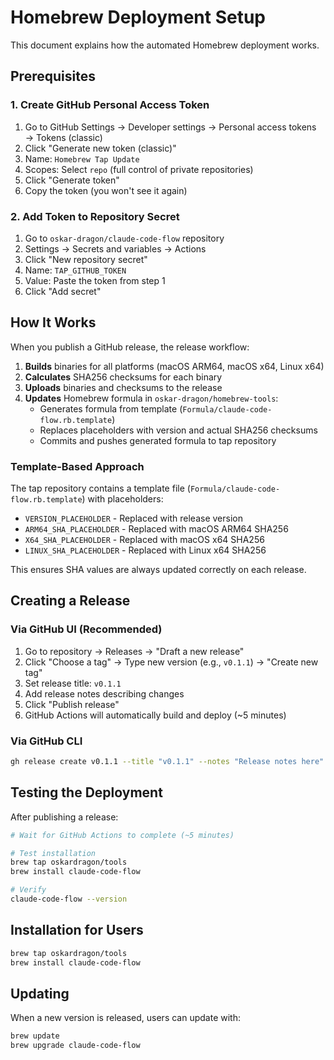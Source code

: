 # Homebrew Deployment Setup

This document explains how the automated Homebrew deployment works.

## Prerequisites

### 1. Create GitHub Personal Access Token

1. Go to GitHub Settings → Developer settings → Personal access tokens → Tokens (classic)
2. Click "Generate new token (classic)"
3. Name: `Homebrew Tap Update`
4. Scopes: Select `repo` (full control of private repositories)
5. Click "Generate token"
6. Copy the token (you won't see it again)

### 2. Add Token to Repository Secret

1. Go to `oskar-dragon/claude-code-flow` repository
2. Settings → Secrets and variables → Actions
3. Click "New repository secret"
4. Name: `TAP_GITHUB_TOKEN`
5. Value: Paste the token from step 1
6. Click "Add secret"

## How It Works

When you publish a GitHub release, the release workflow:

1. **Builds** binaries for all platforms (macOS ARM64, macOS x64, Linux x64)
2. **Calculates** SHA256 checksums for each binary
3. **Uploads** binaries and checksums to the release
4. **Updates** Homebrew formula in `oskar-dragon/homebrew-tools`:
   - Generates formula from template (`Formula/claude-code-flow.rb.template`)
   - Replaces placeholders with version and actual SHA256 checksums
   - Commits and pushes generated formula to tap repository

### Template-Based Approach

The tap repository contains a template file (`Formula/claude-code-flow.rb.template`) with placeholders:
- `VERSION_PLACEHOLDER` - Replaced with release version
- `ARM64_SHA_PLACEHOLDER` - Replaced with macOS ARM64 SHA256
- `X64_SHA_PLACEHOLDER` - Replaced with macOS x64 SHA256
- `LINUX_SHA_PLACEHOLDER` - Replaced with Linux x64 SHA256

This ensures SHA values are always updated correctly on each release.

## Creating a Release

### Via GitHub UI (Recommended)

1. Go to repository → Releases → "Draft a new release"
2. Click "Choose a tag" → Type new version (e.g., `v0.1.1`) → "Create new tag"
3. Set release title: `v0.1.1`
4. Add release notes describing changes
5. Click "Publish release"
6. GitHub Actions will automatically build and deploy (~5 minutes)

### Via GitHub CLI

```bash
gh release create v0.1.1 --title "v0.1.1" --notes "Release notes here"
```

## Testing the Deployment

After publishing a release:

```bash
# Wait for GitHub Actions to complete (~5 minutes)

# Test installation
brew tap oskardragon/tools
brew install claude-code-flow

# Verify
claude-code-flow --version
```

## Installation for Users

```bash
brew tap oskardragon/tools
brew install claude-code-flow
```

## Updating

When a new version is released, users can update with:

```bash
brew update
brew upgrade claude-code-flow
```
